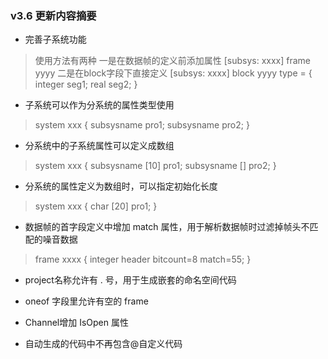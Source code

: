﻿### v3.6 更新内容摘要

- 完善子系统功能
> 使用方法有两种
> 一是在数据帧的定义前添加属性 [subsys: xxxx] frame yyyy
> 二是在block字段下直接定义 [subsys: xxxx] block yyyy type = { integer seg1; real seg2; }

- 子系统可以作为分系统的属性类型使用
> system xxx { subsysname pro1; subsysname pro2; }

- 分系统中的子系统属性可以定义成数组
> system xxx { subsysname [10] pro1; subsysname [] pro2; }

- 分系统的属性定义为数组时，可以指定初始化长度
> system xxx { char [20] pro1; }

- 数据帧的首字段定义中增加 match 属性，用于解析数据帧时过滤掉帧头不匹配的噪音数据
> frame xxxx { integer header bitcount=8 match=55; }

- project名称允许有 . 号，用于生成嵌套的命名空间代码

-  oneof 字段里允许有空的 frame

- Channel增加 IsOpen 属性

- 自动生成的代码中不再包含@自定义代码

